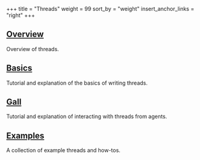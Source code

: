 +++
title = "Threads"
weight = 99
sort_by = "weight"
insert_anchor_links = "right"
+++

## [Overview](/reference/arvo/threads/overview)

Overview of threads.

## [Basics](/reference/arvo/threads/basics/)

Tutorial and explanation of the basics of writing threads.

## [Gall](/reference/arvo/threads/gall/)

Tutorial and explanation of interacting with threads from agents.

## [Examples](/reference/arvo/threads/examples/)

A collection of example threads and how-tos.
